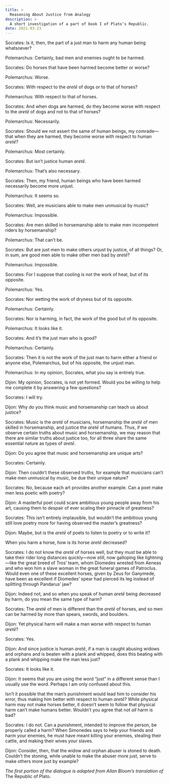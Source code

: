 ```yaml
---
title: >
  Reasoning About Justice from Analogy
description: >
  A short investigation of a part of book I of Plato’s Republic.
date: 2021-03-23
---
```


<span class="sc">Socrates:</span> Is it, then, the part of a just man to harm any human being whatsoever?

<span class="sc">Polemarchus:</span> Certainly, bad men and enemies ought to be harmed.

<span class="sc">Socrates:</span> Do horses that have been harmed become better or worse?

<span class="sc">Polemarchus:</span> Worse.

<span class="sc">Socrates:</span> With respect to the _aretē_ of dogs or to that of horses?

<span class="sc">Polemarchus:</span> With respect to that of horses.

<span class="sc">Socrates:</span> And when dogs are harmed, do they become worse with respect to the _aretē_ of dogs and not to that of horses?

<span class="sc">Polemarchus:</span> Necessarily.

<span class="sc">Socrates:</span> Should we not assert the same of human beings, my comrade—that when they are harmed, they become worse with respect to human _aretē_?

<span class="sc">Polemarchus:</span> Most certainly.

<span class="sc">Socrates:</span> But isn’t justice human _aretē_.

<span class="sc">Polemarchus:</span> That’s also necessary.

<span class="sc">Socrates:</span> Then, my friend, human beings who have been harmed necessarily become more unjust.

<span class="sc">Polemarchus:</span> It seems so.

<span class="sc">Socrates:</span> Well, are musicians able to make men unmusical by music?

<span class="sc">Polemarchus:</span> Impossible.

<span class="sc">Socrates:</span> Are men skilled in horsemanship able to make men incompetent riders by horsemanship?

<span class="sc">Polemarchus:</span> That can’t be.

<span class="sc">Socrates:</span> But are just men to make others unjust by justice, of all things? Or, in sum, are good men able to make other men bad by _aretē_?

<span class="sc">Polemarchus:</span> Impossible.

<span class="sc">Socrates:</span> For I suppose that cooling is not the work of heat, but of its opposite.

<span class="sc">Polemarchus:</span> Yes.

<span class="sc">Socrates:</span> Nor wetting the work of dryness but of its opposite.

<span class="sc">Polemarchus:</span> Certainly.

<span class="sc">Socrates:</span> Nor is harming, in fact, the work of the good but of its opposite.

<span class="sc">Polemarchus:</span> It looks like it.

<span class="sc">Socrates:</span> And it’s the just man who is good?

<span class="sc">Polemarchus:</span> Certainly.

<span class="sc">Socrates:</span> Then it is not the work of the just man to harm either a friend or anyone else, Polemarchus, but of his opposite, the unjust man.

<span class="sc">Polemarchus:</span> In my opinion, Socrates, what you say is entirely true.

<span class="sc">Dijon:</span> My opinion, Socrates, is not yet formed. Would you be willing to help me complete it by answering a few questions?

<span class="sc">Socrates:</span> I will try.

<span class="sc">Dijon:</span> Why do you think music and horsemanship can teach us about justice?

<span class="sc">Socrates:</span> Music is the _aretē_ of musicians, horsemanship the _aretē_ of men skilled in horsemanship, and justice the _aretē_ of humans. Thus, if we observe certain truths about music and horsemanship, we may reason that there are similar truths about justice too, for all three share the same essential nature as types of _aretē_.

<span class="sc">Dijon:</span> Do you agree that music and horsemanship are unique arts?

<span class="sc">Socrates:</span> Certainly.

<span class="sc">Dijon:</span> Then couldn’t these observed truths, for example that musicians can’t make men unmusical by music, be due their unique nature?

<span class="sc">Socrates:</span> No, because each art provides another example. Can a poet make men less poetic with poetry?

<span class="sc">Dijon:</span> A masterful poet could scare ambitious young people away from his art, causing them to despair of ever scaling their pinnacle of greatness?

<span class="sc">Socrates:</span> This isn’t entirely implausible, but wouldn’t the ambitious young still love poetry more for having observed the master’s greatness?

<span class="sc">Dijon:</span> Maybe, but is the _aretē_ of poets to listen to poetry or to write it?

When you harm a horse, how is its horse _aretē_ decreased?

<span class="sc">Socrates:</span> I do not know the _aretē_ of horses well, but they must be able to take their rider long distances quickly—now still, now galloping like lightning—like the great breed of Tros’ team, whom Diomedes wrested from Aeneas and who won him a slave woman in the great funeral games of Patroclus. Would even one of these excellent horses, given by Zeus for Ganymede, have been as excellent if Diomedes’ spear had pierced its leg instead of splitting through Pandarus’ jaw?

<span class="sc">Dijon:</span> Indeed not, and so when you speak of human _aretē_ being decreased by harm, do you mean the same type of harm?

<span class="sc">Socrates:</span> The _aretē_ of men is different than the _aretē_ of horses, and so men can be harmed by more than spears, swords, and boulders.

<span class="sc">Dijon:</span> Yet physical harm will make a man worse with respect to human _aretē_?

<span class="sc">Socrates:</span> Yes.

<span class="sc">Dijon:</span> And since justice is human _aretē_, if a man is caught abusing widows and orphans and is beaten with a plank and whipped, does this beating with a plank and whipping make the man less just?

<span class="sc">Socrates:</span> It looks like it.

<span class="sc">Dijon:</span> It seems that you are using the word “just” in a different sense than I usually use the word. Perhaps I am only confused about this.

Isn’t it possible that the man’s punishment would lead him to consider his error, thus making him better with respect to human _aretē_? While physical harm may not make horses better, it doesn’t seem to follow that physical harm can’t make humans better. Wouldn’t you agree that not _all_ harm is bad?

<span class="sc">Socrates:</span> I do not. Can a punishment, intended to improve the person, be properly called a harm? When Simonedes says to help your friends and harm your enemies, he must have meant killing your enemies, stealing their cattle, and making their wives your slaves.

<span class="sc">Dijon:</span> Consider, then, that the widow and orphan abuser is stoned to death. Couldn’t the stoning, while unable to make the abuser more just, serve to make others more just by example?

*The first portion of the dialogue is adapted from Allan Bloom’s translation of* The Republic of Plato.
